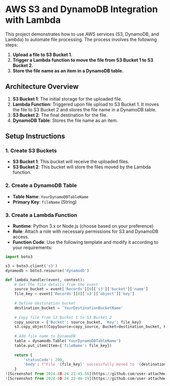# AWS S3 and DynamoDB Integration with Lambda

This project demonstrates how to use AWS services (S3, DynamoDB, and Lambda) to automate file processing. The process involves the following steps:
1. **Upload a file to S3 Bucket 1.**
2. **Trigger a Lambda function to move the file from S3 Bucket 1 to S3 Bucket 2.**
3. **Store the file name as an item in a DynamoDB table.**

## Architecture Overview

1. **S3 Bucket 1**: The initial storage for the uploaded file.
2. **Lambda Function**: Triggered upon file upload to S3 Bucket 1. It moves the file to S3 Bucket 2 and stores the file name in a DynamoDB table.
3. **S3 Bucket 2**: The final destination for the file.
4. **DynamoDB Table**: Stores the file name as an item.

## Setup Instructions

### 1. Create S3 Buckets

- **S3 Bucket 1**: This bucket will receive the uploaded files.
- **S3 Bucket 2**: This bucket will store the files moved by the Lambda function.

### 2. Create a DynamoDB Table

- **Table Name**: `YourDynamoDBTableName`
- **Primary Key**: `fileName` (String)

### 3. Create a Lambda Function

- **Runtime**: Python 3.x or Node.js (choose based on your preference)
- **Role**: Attach a role with necessary permissions for S3 and DynamoDB access.
- **Function Code**: Use the following template and modify it according to your requirements:

```python
import boto3

s3 = boto3.client('s3')
dynamodb = boto3.resource('dynamodb')

def lambda_handler(event, context):
    # Get the file details from the event
    source_bucket = event['Records'][0]['s3']['bucket']['name']
    file_key = event['Records'][0]['s3']['object']['key']
    
    # Define destination bucket
    destination_bucket = 'YourDestinationBucketName'
    
    # Copy file from S3 Bucket 1 to S3 Bucket 2
    copy_source = {'Bucket': source_bucket, 'Key': file_key}
    s3.copy_object(CopySource=copy_source, Bucket=destination_bucket, Key=file_key)
    
    # Add file name to DynamoDB
    table = dynamodb.Table('YourDynamoDBTableName')
    table.put_item(Item={'fileName': file_key})
    
    return {
        'statusCode': 200,
        'body': f"File '{file_key}' successfully moved to '{destination_bucket}' and recorded in DynamoDB."
    }
![Screenshot from 2024-08-24 22-45-56](https://github.com/user-attachments/assets/5c8f41e0-c1de-4d32-b36d-be53807e0c5f)
![Screenshot from 2024-08-24 22-46-19](https://github.com/user-attachments/assets/358b226e-2ded-4283-8531-c045fba11963)
